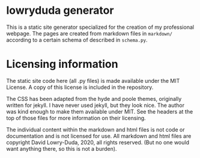 # lowryduda generator

This is a static site generator specialized for the creation of my professional
webpage. The pages are created from markdown files in `markdown/` according to a
certain schema of described in `schema.py`.


# Licensing information

The static site code here (all .py files) is made available under the MIT
License. A copy of this license is included in the repository.

The CSS has been adapted from the hyde and poole themes, originally written for
jekyll. I have never used jekyll, but they look nice. The author was kind enough
to make them available under MIT. See the headers at the top of those files for
more information on their licensing.

The individual content within the markdown and html files is not code or
documentation and is not licensed for use. All markdown and html files are
copyright David Lowry-Duda, 2020, all rights reserved. (But no one would want
anything there, so this is not a burden).
